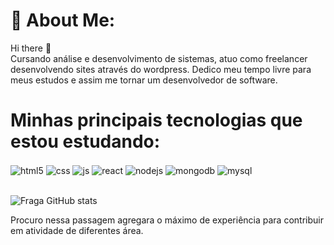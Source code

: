 # 💫 About Me:
Hi there 👋<br>
Cursando análise e desenvolvimento de sistemas, atuo como freelancer desenvolvendo sites através do wordpress.
Dedico meu tempo livre para meus estudos e assim me tornar um desenvolvedor de software. <br>
# Minhas principais tecnologias que estou estudando: 

<div style="display: inline_block">
  <img align="center" alt="html5" src="https://img.shields.io/badge/HTML5-E34F26?style=for-the-badge&logo=html5&logoColor=white" />
  <img align="center" alt="css" src="https://img.shields.io/badge/CSS3-1572B6?style=for-the-badge&logo=css3&logoColor=white" />
  <img align="center" alt="js" src="https://img.shields.io/badge/JavaScript-F7DF1E?style=for-the-badge&logo=javascript&logoColor=black" />
  <img align="center" alt="react" src="https://img.shields.io/badge/React-20232A?style=for-the-badge&logo=react&logoColor=61DAFB" />
  <img align="center" alt="nodejs" src="https://img.shields.io/badge/Node.js-43853D?style=for-the-badge&logo=node.js&logoColor=white" />
  <img align="center" alt="mongodb" src="https://img.shields.io/badge/MongoDB-4EA94B?style=for-the-badge&logo=mongodb&logoColor=white" />
  <img align="center" alt="mysql" src="https://img.shields.io/badge/MySQL-005C84?style=for-the-badge&logo=mysql&logoColor=white" />
</div>
<br/>


![Fraga GitHub stats](https://github-readme-stats.vercel.app/api?username=phillipediniz19&show_icons=true&theme=dracula&count_private=true)

Procuro nessa passagem agregara o máximo de experiência para contribuir em atividade de diferentes área.




